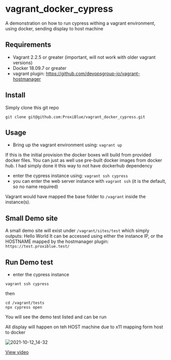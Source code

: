 # vagrant_docker_cypress

A demonstration on how to run cypress withing a vagrant environment, using docker, sending display to host machine

## Requirements

* Vagrant 2.2.5 or greater (important, will not work with older vagrant versions)
* Docker 18.09.7 or greater
* vagrant plugin: https://github.com/devopsgroup-io/vagrant-hostmanager

## Install

Simply clone this git repo

```
git clone git@github.com:ProxiBlue/vagrant_docker_cypress.git
```

## Usage

* Bring up the vagrant environment using: ```vagrant up```

If this is the initial provision the docker boxes will build from provided docker files. You can just as well use pre-built docker images from docker hub.
I had simply done it this way to not have dockerhub dependency

* enter the cypress instance using: ```vagrant ssh cypress```
* you can enter the web server instance with ```vagrant ssh``` (it is the default, so no name required)

Vagrant would have mapped the base folder to ```/vagrant``` inside the instance(s).

## Small Demo site

A small demo site will exist under ```/vagrant/sites/test``` which simply outputs: Hello World
It can be accessed using either the instance IP, or the HOSTNAME mapped by the hostmanager plugin: ```https://test.proxiblue.test/```

## Run Demo test

* enter the cypress instance

```
vagrant ssh cypress
```

then

```
cd /vagrant/tests
npx cypress open
``` 

You will see the demo test listed and can be run

All display will happen on teh HOST machine due to x11 mapping form host to docker

![2021-10-12_14-32](https://user-images.githubusercontent.com/4994260/136905121-87308873-b398-4138-beb3-917018c4d817.png)

[View video](https://youtu.be/DDmNgtyE_kE)
